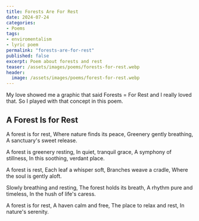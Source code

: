 ```yaml
---
title: Forests Are For Rest
date: 2024-07-24
categories:
- Poems
tags:
- enviromentalism
- lyric poem
permalink: "forests-are-for-rest"
published: false
excerpt: Poem about forests and rest
teaser: /assets/images/poems/forests-for-rest.webp
header:
  image: /assets/images/poems/forest-for-rest.webp
---
```

My love showed me a graphic that said Forests = For Rest and I really loved that. So I played with that concept in this poem.

## A Forest Is for Rest

A forest is for rest,
Where nature finds its peace,
Greenery gently breathing,
A sanctuary's sweet release.

A forest is greenery resting,
In quiet, tranquil grace,
A symphony of stillness,
In this soothing, verdant place.

A forest is rest,
Each leaf a whisper soft,
Branches weave a cradle,
Where the soul is gently aloft.

Slowly breathing and resting,
The forest holds its breath,
A rhythm pure and timeless,
In the hush of life's caress.

A forest is for rest,
A haven calm and free,
The place to relax and rest,
In nature's serenity.